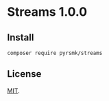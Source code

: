 Streams 1.0.0
=============

Install
-------

```
composer require pyrsmk/streams
```

License
-------

[MIT](http://dreamysource.mit-license.org).